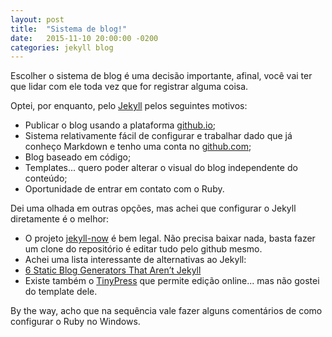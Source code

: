 ```yaml
---
layout: post
title:  "Sistema de blog!"
date:   2015-11-10 20:00:00 -0200
categories: jekyll blog
---
```

Escolher o sistema de blog é uma decisão importante, afinal, você vai ter que
lidar com ele toda vez que for registrar alguma coisa.

Optei, por enquanto, pelo [Jekyll](https://github.com/jekyll/jekyll) pelos
seguintes motivos:

* Publicar o blog usando a plataforma [github.io](github.io);
* Sistema relativamente fácil de configurar e trabalhar dado que já conheço
Markdown e tenho uma conta no [github.com](github.com);
* Blog baseado em código;
* Templates... quero poder alterar o visual do blog independente do conteúdo;
* Oportunidade de entrar em contato com o Ruby.

Dei uma olhada em outras opções, mas achei que configurar o Jekyll diretamente é
o melhor:

* O projeto [jekyll-now](https://github.com/barryclark/jekyll-now) é bem legal.
Não precisa baixar nada, basta fazer um clone do repositório é editar tudo pelo
 github mesmo.
* Achei uma lista interessante de alternativas ao Jekyll:
 * [6 Static Blog Generators That Aren’t Jekyll](http://www.sitepoint.com/6-static-blog-generators-arent-jekyll/)
* Existe também o [TinyPress](https://tinypress.co/) que permite edição
online... mas não gostei do template dele.

By the way, acho que na sequência vale fazer alguns comentários de como
configurar o Ruby no Windows.
